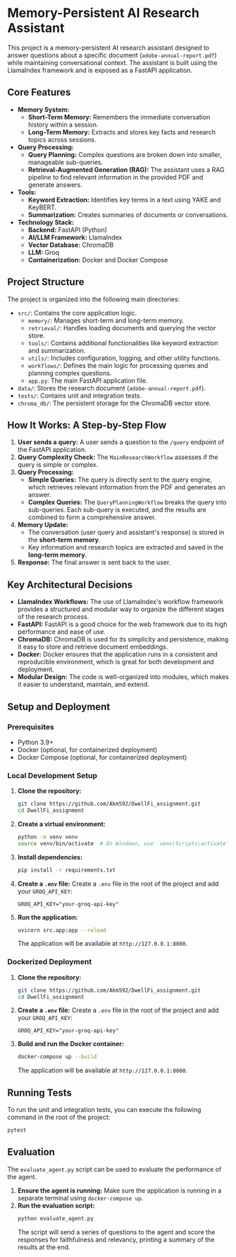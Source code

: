 # Memory-Persistent AI Research Assistant

This project is a memory-persistent AI research assistant designed to answer questions about a specific document (`adobe-annual-report.pdf`) while maintaining conversational context. The assistant is built using the LlamaIndex framework and is exposed as a FastAPI application.

## Core Features

*   **Memory System:**
    *   **Short-Term Memory:** Remembers the immediate conversation history within a session.
    *   **Long-Term Memory:** Extracts and stores key facts and research topics across sessions.
*   **Query Processing:**
    *   **Query Planning:** Complex questions are broken down into smaller, manageable sub-queries.
    *   **Retrieval-Augmented Generation (RAG):** The assistant uses a RAG pipeline to find relevant information in the provided PDF and generate answers.
*   **Tools:**
    *   **Keyword Extraction:** Identifies key terms in a text using YAKE and KeyBERT.
    *   **Summarization:** Creates summaries of documents or conversations.
*   **Technology Stack:**
    *   **Backend:** FastAPI (Python)
    *   **AI/LLM Framework:** LlamaIndex
    *   **Vector Database:** ChromaDB
    *   **LLM:** Groq
    *   **Containerization:** Docker and Docker Compose

## Project Structure

The project is organized into the following main directories:

*   `src/`: Contains the core application logic.
    *   `memory/`: Manages short-term and long-term memory.
    *   `retrieval/`: Handles loading documents and querying the vector store.
    *   `tools/`: Contains additional functionalities like keyword extraction and summarization.
    *   `utils/`: Includes configuration, logging, and other utility functions.
    *   `workflows/`: Defines the main logic for processing queries and planning complex questions.
    *   `app.py`: The main FastAPI application file.
*   `data/`: Stores the research document (`adobe-annual-report.pdf`).
*   `tests/`: Contains unit and integration tests.
*   `chroma_db/`: The persistent storage for the ChromaDB vector store.

## How It Works: A Step-by-Step Flow

1.  **User sends a query:** A user sends a question to the `/query` endpoint of the FastAPI application.
2.  **Query Complexity Check:** The `MainResearchWorkflow` assesses if the query is simple or complex.
3.  **Query Processing:**
    *   **Simple Queries:** The query is directly sent to the query engine, which retrieves relevant information from the PDF and generates an answer.
    *   **Complex Queries:** The `QueryPlanningWorkflow` breaks the query into sub-queries. Each sub-query is executed, and the results are combined to form a comprehensive answer.
4.  **Memory Update:**
    *   The conversation (user query and assistant's response) is stored in the **short-term memory**.
    *   Key information and research topics are extracted and saved in the **long-term memory**.
5.  **Response:** The final answer is sent back to the user.

## Key Architectural Decisions

*   **LlamaIndex Workflows:** The use of LlamaIndex's workflow framework provides a structured and modular way to organize the different stages of the research process.
*   **FastAPI:** FastAPI is a good choice for the web framework due to its high performance and ease of use.
*   **ChromaDB:** ChromaDB is used for its simplicity and persistence, making it easy to store and retrieve document embeddings.
*   **Docker:** Docker ensures that the application runs in a consistent and reproducible environment, which is great for both development and deployment.
*   **Modular Design:** The code is well-organized into modules, which makes it easier to understand, maintain, and extend.

## Setup and Deployment

### Prerequisites

*   Python 3.9+
*   Docker (optional, for containerized deployment)
*   Docker Compose (optional, for containerized deployment)

### Local Development Setup

1.  **Clone the repository:**
    ```bash
    git clone https://github.com/Akm592/DwellFi_assignment.git
    cd DwellFi_assignment
    ```

2.  **Create a virtual environment:**
    ```bash
    python -m venv venv
    source venv/bin/activate  # On Windows, use `venv\Scripts\activate`
    ```

3.  **Install dependencies:**
    ```bash
    pip install -r requirements.txt
    ```

4.  **Create a `.env` file:**
    Create a `.env` file in the root of the project and add your `GROQ_API_KEY`:
    ```
    GROQ_API_KEY="your-groq-api-key"
    ```

5.  **Run the application:**
    ```bash
    uvicorn src.app:app --reload
    ```
    The application will be available at `http://127.0.0.1:8000`.

### Dockerized Deployment

1.  **Clone the repository:**
    ```bash
    git clone https://github.com/Akm592/DwellFi_assignment.git
    cd DwellFi_assignment
    ```
2.  **Create a `.env` file:**
    Create a `.env` file in the root of the project and add your `GROQ_API_KEY`:
    ```
    GROQ_API_KEY="your-groq-api-key"
    ```
3.  **Build and run the Docker container:**
    ```bash
    docker-compose up --build
    ```
    The application will be available at `http://127.0.0.1:8000`.

## Running Tests

To run the unit and integration tests, you can execute the following command in the root of the project:

```bash
pytest
```

## Evaluation

The `evaluate_agent.py` script can be used to evaluate the performance of the agent.

1.  **Ensure the agent is running:**
    Make sure the application is running in a separate terminal using `docker-compose up`.
2.  **Run the evaluation script:**
    ```bash
    python evaluate_agent.py
    ```
    The script will send a series of questions to the agent and score the responses for faithfulness and relevancy, printing a summary of the results at the end.